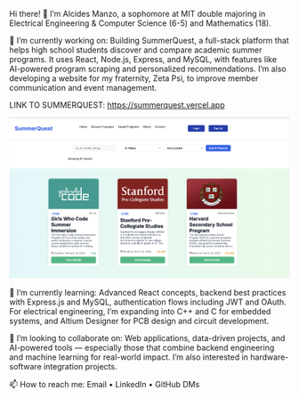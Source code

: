 Hi there! 👋 I’m Alcides Manzo, a sophomore at MIT double majoring in Electrical Engineering & Computer Science (6-5) and Mathematics (18).

🔭 I’m currently working on:
Building SummerQuest, a full-stack platform that helps high school students discover and compare academic summer programs. It uses React, Node.js, Express, and MySQL, with features like AI-powered program scraping and personalized recommendations. I’m also developing a website for my fraternity, Zeta Psi, to improve member communication and event management.

LINK TO SUMMERQUEST: https://summerquest.vercel.app

![Summer_Quest_Image](summerquest_sc.png)

🌱 I’m currently learning:
Advanced React concepts, backend best practices with Express.js and MySQL, authentication flows including JWT and OAuth. For electrical engineering, I’m expanding into C++ and C for embedded systems, and Altium Designer for PCB design and circuit development.

👯 I’m looking to collaborate on:
Web applications, data-driven projects, and AI-powered tools — especially those that combine backend engineering and machine learning for real-world impact. I’m also interested in hardware-software integration projects.

📫 How to reach me:
Email • LinkedIn • GitHub DMs

